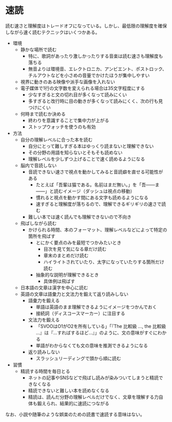 # 速読

読む速さと理解度はトレードオフになっている。しかし、最低限の理解度を確保しながら速く読むテクニックはいくつかある。

- 環境
    - 静かな場所で読む
        - 特に、歌詞があったり激しかったりする音楽は読む速さも理解度も落ちる
        - 無音よりは環境音、エレクトロニカ、アンビエント、ポストロック、チルアウトなどを小さめの音量でかけたほうが集中しやすい
    - 視界に動きのある映像や派手な画像を入れない
    - 電子媒体で1行の文字数を変えられる場合は35文字程度にする
        - 少なすぎると文の切れ目が多くなって読みにくい
        - 多すぎると改行時に目の動きが多くなって読みにくく、次の行も見つけにくい
    - 何時まで読むか決める
        - 終わりを意識することで集中力が上がる
        - ストップウォッチを使うのも有効
- 方法
    - 自分の理解レベルに合った本を読む
        - 自分にとって難しすぎる本はゆっくり読まないと理解できない
        - その分野の用語を知らないとそもそも読めない
        - 理解レベルを少しずつ上げることで速く読めるようになる
    - 脳内で音読しない
        - 音読できない速さで視点を動かしてみると音読癖を直せる可能性がある
            - たとえば「吾輩は猫である。名前はまだ無い。」を「吾――ま――」と読むイメージ（ダッシュは視点の移動）
            - 慣れると視点を動かす間にある文字も読めるようになる
            - 速すぎると理解度が落ちるので、理解できるギリギリの速さで読む
        - 難しい本では速く読んでも理解できないので不向き
    - 飛ばしながら読む
        - かけられる時間、本のフォーマット、理解レベルなどによって特定の箇所を飛ばす
            - とにかく要点のみを最短でつかみたいとき
                - 目次を見て気になる章だけ読む
                - 章末のまとめだけ読む
                - ハイライトされていたり、太字になっていたりする箇所だけ読む
            - 抽象的な説明が理解できるとき
                - 具体例は飛ばす
    - 日本語の文章は漢字を中心に読む
    - 英語の文章は語彙力と文法力を鍛えて返り読みしない
        - 語彙力を鍛える
            - 単語は英語のまま理解できるようにイメージをつかんでおく
            - 接続詞（ディスコースマーカー）に注目する
        - 文法力を鍛える
            - 「SVOOはO1がO2を所有している」「『The 比較級 ..., the 比較級 ...』は『...すればするほど...』」のように、文の意味がすぐにわかる
            - 単語がわからなくても文の意味を推測できるようになる
        - 返り読みしない
            - スラッシュリーディングで頭から順に読む
- 習慣
    - 精読する時間を毎日とる
        - ネットの記事やSNSなどで飛ばし読みが染みついてしまうと精読できなくなる
        - 精読できないと難しい本を読めなくなる
        - 精読は、読んだ分野の理解レベルだけでなく、文章を理解する力自体も鍛えられ、結果的に速読につながる

なお、小説や随筆のような娯楽のための読書で速読する意味はない。
